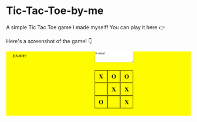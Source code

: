 # Tic-Tac-Toe-by-me
A simple Tic Tac Toe game i made myself! You can play it here	👉

Here's a screenshot of the game! 👇

![alt text](https://raw.githubusercontent.com/kolevgenchev/Tic-Tac-Toe-by-me/main/tictactoe.png)

